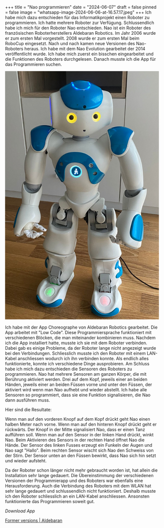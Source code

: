 +++
title = "Nao programmieren"
date = "2024-06-07"
draft = false
pinned = false
image = "whatsapp-image-2024-06-06-at-16.57.17.jpeg"
+++
Ich habe mich dazu entschieden für das Informatikprojekt einen Roboter zu programmieren. Ich hatte mehrere Roboter zur Verfügung. Schlussendlich habe ich mich für den Roboter Nao entschieden. Nao ist ein Roboter des französischen Roboterherstellers Aldebaran Robotics. Im Jahr 2006 wurde er zum ersten Mal vorgestellt. 2008 wurde er zum ersten Mal beim RoboCup eingesetzt. Nach und nach kamen neue Versionen des Nao-Roboters heraus. Ich habe mit dem Nao Evolution gearbeitet der 2014 veröffentlicht wurde. Ich habe mich zuerst ein bisschen eingearbeitet und die Funktionen des Roboters durchgelesen. Danach musste ich die App für das Programmieren suchen.

![](whatsapp-image-2024-06-07-at-19.56.01.jpeg)

Ich habe mit der App Choreographe von Aldebaran Robotics gearbeitet. Die App arbeitet mit "Low Code". Diese Programmiersprache funktioniert mit verschiedenen Blöcken, die man miteinander kombinieren muss. Nachdem ich die App installiert hatte, musste ich sie mit dem Roboter verbinden. Dabei gab es einige Probleme, da der Roboter lange nicht angezeigt wurde bei den Verbindungen. Schliesslich musste ich den Roboter mit einem LAN-Kabel anschliessen wodurch ich ihn verbinden konnte. Als endlich alles funktionierte, konnte ich verschiedene Dinge ausprobieren. Am Schluss habe ich mich dazu entschieden die Sensoren des Roboters zu programmieren. Nao hat mehrere Sensoren am ganzen Körper, die mit Berührung aktiviert werden. Drei auf dem Kopf, jeweils einer an beiden Händen, jeweils einer an beiden Füssen vorne und unter den Füssen, der aktiviert wird wenn man Nao aufhebt und wieder abstellt. Ich habe alle Sensoren so programmiert, dass sie eine Funktion signalisieren, die Nao dann ausführen muss.



Hier sind die Resultate:

Wenn man auf den vorderen Knopf auf dem Kopf drückt geht Nao einen halben Meter nach vorne. Wenn man auf den hinteren Knopf drückt geht er rückwärts. Der Knopf in der Mitte signalisiert Nao, dass er einen Tanz aufführen soll. Wenn man auf den Sensor in der linken Hand drückt, winkt Nao. Beim Aktivieren des Sensors in der rechten Hand öffnet Nao die Hände. Der Sensor des linken Fusses erzeugt ein Funkeln der Augen und Nao sagt "Hallo". Beim rechten Sensor wischt sich Nao den Schweiss von der Stirn. Der Sensor unten an den Füssen bewirkt, dass Nao sich hin setzt und wieder aufsteht.

Da der Roboter schon länger nicht mehr gebraucht worden ist, hat allein die Installation sehr lange gedauert. Die Übereinstimmung der verschiedenen Versionen der Programmierapp und des Roboters war ebenfalls eine Herausforderung. Auch die Verbindung des Roboters mit dem WLAN hat sehr lange gedauert und schlussendlich nicht funktioniert. Deshalb musste ich den Roboter schliesslich an ein LAN-Kabel anschliessen. Ansonsten funktionierte das Programmieren soweit gut.



*Download App* 

<!--StartFragment-->

[Former versions | Aldebaran](https://www.aldebaran.com/en/support/nao-6/downloads-softwares/former-versions?os=45&category=39)

<!--EndFragment-->
